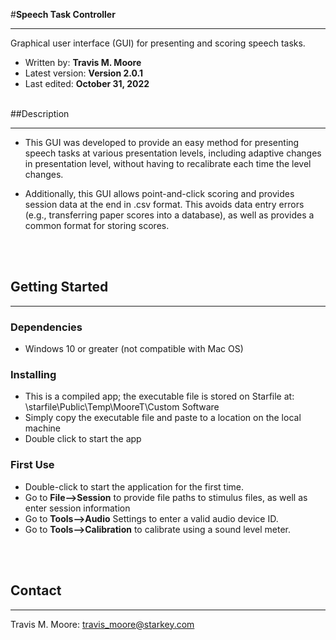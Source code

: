 #**Speech Task Controller**

---

Graphical user interface (GUI) for presenting and scoring speech tasks.

- Written by: **Travis M. Moore**
- Latest version: **Version 2.0.1**
- Last edited: **October 31, 2022**
<br><br>

##Description

---

- This GUI was developed to provide an easy method for presenting speech tasks
at various presentation levels, including adaptive changes in presentation 
level, without having to recalibrate each time the level changes. 

- Additionally, this GUI allows point-and-click scoring and provides session 
data at the end in .csv format. This avoids data entry errors (e.g., transferring 
paper scores into a database), as well as provides a common format for storing
scores. 
<br>
<br>

## Getting Started

---

### Dependencies

- Windows 10 or greater (not compatible with Mac OS)

### Installing

- This is a compiled app; the executable file is stored on Starfile at: \\starfile\Public\Temp\MooreT\Custom Software
- Simply copy the executable file and paste to a location on the local machine
- Double click to start the app


### First Use
- Double-click to start the application for the first time.
- Go to **File-->Session** to provide file paths to stimulus files, as well as enter session information 
- Go to **Tools-->Audio** Settings to enter a valid audio device ID.
- Go to **Tools-->Calibration** to calibrate using a sound level meter.
<br>
<br>


## Contact

---

Travis M. Moore: travis_moore@starkey.com